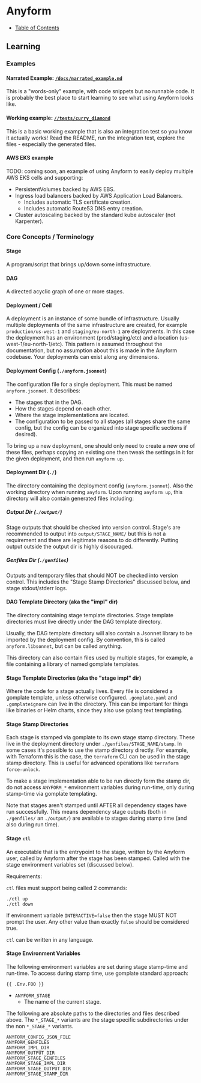 
# Anyform

- [Table of Contents](/README.md)


## Learning

### Examples

#### Narrated Example: [`/docs/narrated_example.md`](/docs/narrated_example.md)
This is a "words-only" example, with code snippets but no runnable code.  It is
probably the best place to start learning to see what using Anyform looks like.

#### Working example: [`//tests/curry_diamond`](/tests/curry_diamond)
This is a basic working example that is also an integration test so you know it
actually works!  Read the README, run the integration test, explore the files -
especially the generated files.

#### AWS EKS example

TODO: coming soon, an example of using Anyform to easily deploy multiple AWS EKS
cells and supporting:

- PersistentVolumes backed by AWS EBS.
- Ingress load balancers backed by AWS Application Load Balancers.
  - Includes automatic TLS certificate creation.
  - Includes automatic Route53 DNS entry creation.
- Cluster autoscaling backed by the standard kube autoscaler (not Karpenter).


### Core Concepts / Terminology

#### Stage
A program/script that brings up/down some infrastructure.

#### DAG
A directed acyclic graph of one or more stages.

#### Deployment / Cell
A deployment is an instance of some bundle of infrastructure.  Usually multiple
deployments of the same infrastructure are created, for example
`production/us-west-1` and `staging/eu-north-1` are deployments.  In this case
the deployment has an environment (prod/staging/etc) and a location
(us-west-1/eu-north-1/etc).  This pattern is assumed throughout the
documentation, but no assumption about this is made in the Anyform codebase.
Your deployments can exist along any dimensions.

#### Deployment Config (`./anyform.jsonnet`)
The configuration file for a single deployment.  This must be named
`anyform.jsonnet`.  It describes:
- The stages that in the DAG.
- How the stages depend on each other.
- Where the stage implementations are located.
- The configuration to be passed to all stages (all stages share the same
  config, but the config can be organized into stage specific sections if
  desired).

To bring up a new deployment, one should only need to create a new one of these
files, perhaps copying an existing one then tweak the settings in it for the
given deployment, and then run `anyform up`.

#### Deployment Dir (`./`)
The directory containing the deployment config (`anyform.jsonnet`). Also the
working directory when running `anyform`.  Upon running `anyform up`, this
directory will also contain generated files including:

##### Output Dir (`./output/`)
Stage outputs that should be checked into version control.  Stage's are
recommended to output into `output/STAGE_NAME/` but this is not a requirement
and there are legitimate reasons to do differently.  Putting output outside the
output dir is highly discouraged.

##### Genfiles Dir (`./genfiles`)
Outputs and temporary files that should NOT be checked into version control.
This includes the "Stage Stamp Directories" discussed below, and stage
stdout/stderr logs.

#### DAG Template Directory (aka the "impl" dir)
The directory containing stage template directories. Stage template directories
must live directly under the DAG template directory.

Usually, the DAG template directory will also contain a Jsonnet library to be
imported by the deployment config.  By convention, this is called
`anyform.libsonnet`, but can be called anything.

This directory can also contain files used by multiple stages, for example, a
file containing a library of named gomplate templates.

#### Stage Template Directories (aka the "stage impl" dir)
Where the code for a stage actually lives.  Every file is considered a gomplate
template, unless otherwise configured. `.gomplate.yaml` and `.gomplateignore`
can live in the directory.  This can be important for things like binaries or
Helm charts, since they also use golang text templating.

#### Stage Stamp Directories
Each stage is stamped via gomplate to its own stage stamp directory. These live
in the deployment directory under `./genfiles/STAGE_NAME/stamp`. In some cases
it's possible to use the stamp directory directly. For example, with Terraform
this is the case, the `terraform` CLI can be used in the stage stamp directory.
This is useful for advanced operations like `terraform force-unlock`.

To make a stage implementation able to be run directly form the stamp dir,
do not access `ANYFORM_*` environment variables during run-time, only
during stamp-time via gomplate templating.

Note that stages aren't stamped until AFTER all dependency stages have run
successfully.  This means dependency stage outputs (both in `./genfiles/` an
`./output/`) are available to stages during stamp time (and also during run
time).

#### Stage `ctl`
An executable that is the entrypoint to the stage, written by the Anyform user,
called by Anyform after the stage has been stamped.  Called with the stage
environment variables set (discussed below).

Requirements:

`ctl` files must support being called 2 commands:
```
./ctl up
./ctl down
```

If environment variable `INTERACTIVE=false` then the stage MUST NOT prompt the
user.  Any other value than exactly `false` should be considered true.

`ctl` can be written in any language.

#### Stage Environment Variables

The following environment variables are set during stage stamp-time and
run-time. To access during stamp time, use gomplate standard approach:
```
{{ .Env.FOO }}
```

- `ANYFORM_STAGE`
  - The name of the current stage.

The following are absolute paths to the directories and files described above.
The `*_STAGE_*` variants are the stage specific subdirectories under the non
`*_STAGE_*` variants.
```
ANYFORM_CONFIG_JSON_FILE
ANYFORM_GENFILES
ANYFORM_IMPL_DIR
ANYFORM_OUTPUT_DIR
ANYFORM_STAGE_GENFILES
ANYFORM_STAGE_IMPL_DIR
ANYFORM_STAGE_OUTPUT_DIR
ANYFORM_STAGE_STAMP_DIR
```

